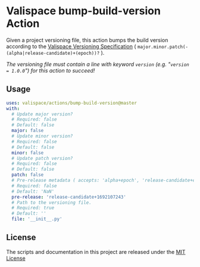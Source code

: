 # Valispace bump-build-version Action

Given a project versioning file, this action bumps the build version according to the [Valispace Versioning Specification](https://valispace.atlassian.net/wiki/spaces/~62b97f79c9f2df7b608a092f/pages/2083324008/Valispace+Versioning+Specification) ( `major.minor.patch(-(alpha|release-candidate)+(epoch))?` ).

_The versioning file must contain a line with keyword `version` (e.g. "`version = 1.0.0`") for this action to succeed!_

## Usage

<!-- start usage -->
```yaml
uses: valispace/actions/bump-build-version@master
with:
  # Update major version?
  # Required: false
  # Default: false
  major: false
  # Update minor version?
  # Required: false
  # Default: false
  minor: false
  # Update patch version?
  # Required: false
  # Default: false
  patch: false
  # Pre-release metadata ( accepts: 'alpha+epoch', 'release-candidate+epoch', '').
  # Required: false
  # Default: 'NaN'
  pre-release: 'release-candidate+1692107243'
  # Path to the versioning file.
  # Required: true
  # Default: ''
  file: '__init__.py'
```
<!-- end usage -->

## License

The scripts and documentation in this project are released under the [MIT License](LICENSE)
